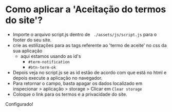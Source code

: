# Como aplicar a 'Aceitação do termos do site'?

- Importe o arquivo script.js dentro de ``` ./assets/js/script.js``` para o footer do seu site.
- crie as estilizações para as tags referente ao 'termo de aceite' no css da sua aplicação
  - aqui estamos usando as id's
    - ```#term-notification```
    - ```#btn-term-ok```
- Depois veja no script.js se as id estão de acordo com que está no html e depois execute a aplicação no navegador.
- Para retornar o campo, basta apagar os dados localizado em inspecionar > aplicação > storage > Clicar em ```Clear storage```
- Coloque o link para os termos e a privacidade do site.

Configurado!

